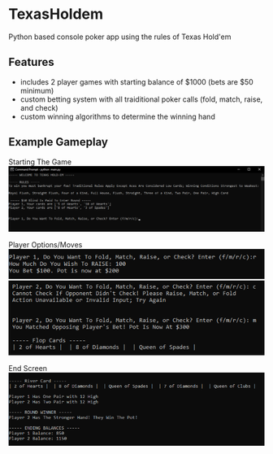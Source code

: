 # TexasHoldem
Python based console poker app using the rules of Texas Hold'em

## Features
- includes 2 player games with starting balance of $1000 (bets are $50 minimum)
- custom betting system with all traiditional poker calls (fold, match, raise, and check)
- custom winning algorithms to determine the winning hand

## Example Gameplay

Starting The Game
![](imgs/start.png)

Player Options/Moves
![](imgs/options.png)
![](imgs/options2.png)

End Screen
![](imgs/end.png)
